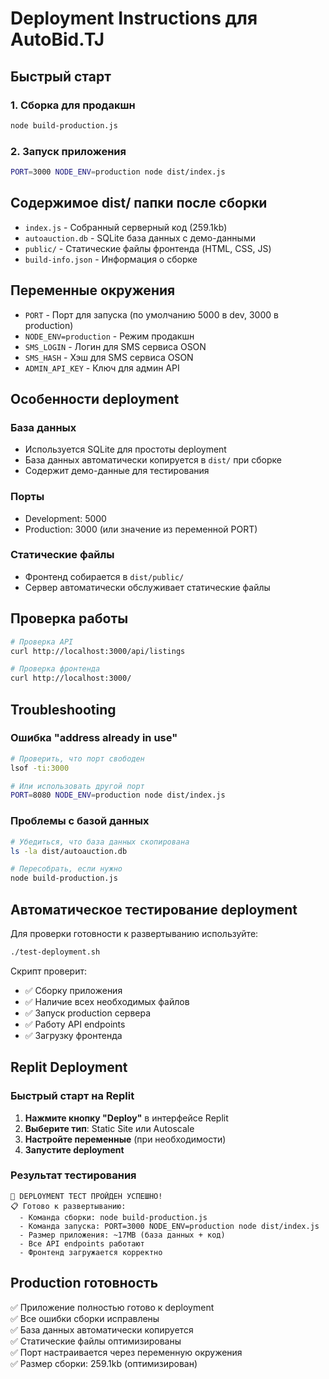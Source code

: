 # Deployment Instructions для AutoBid.TJ

## Быстрый старт

### 1. Сборка для продакшн
```bash
node build-production.js
```

### 2. Запуск приложения
```bash
PORT=3000 NODE_ENV=production node dist/index.js
```

## Содержимое dist/ папки после сборки

- `index.js` - Собранный серверный код (259.1kb)
- `autoauction.db` - SQLite база данных с демо-данными
- `public/` - Статические файлы фронтенда (HTML, CSS, JS)
- `build-info.json` - Информация о сборке

## Переменные окружения

- `PORT` - Порт для запуска (по умолчанию 5000 в dev, 3000 в production)
- `NODE_ENV=production` - Режим продакшн
- `SMS_LOGIN` - Логин для SMS сервиса OSON
- `SMS_HASH` - Хэш для SMS сервиса OSON
- `ADMIN_API_KEY` - Ключ для админ API

## Особенности deployment

### База данных
- Используется SQLite для простоты deployment
- База данных автоматически копируется в `dist/` при сборке
- Содержит демо-данные для тестирования

### Порты
- Development: 5000
- Production: 3000 (или значение из переменной PORT)

### Статические файлы
- Фронтенд собирается в `dist/public/`
- Сервер автоматически обслуживает статические файлы

## Проверка работы

```bash
# Проверка API
curl http://localhost:3000/api/listings

# Проверка фронтенда
curl http://localhost:3000/
```

## Troubleshooting

### Ошибка "address already in use"
```bash
# Проверить, что порт свободен
lsof -ti:3000

# Или использовать другой порт
PORT=8080 NODE_ENV=production node dist/index.js
```

### Проблемы с базой данных
```bash
# Убедиться, что база данных скопирована
ls -la dist/autoauction.db

# Пересобрать, если нужно
node build-production.js
```

## Автоматическое тестирование deployment

Для проверки готовности к развертыванию используйте:

```bash
./test-deployment.sh
```

Скрипт проверит:
- ✅ Сборку приложения
- ✅ Наличие всех необходимых файлов
- ✅ Запуск production сервера
- ✅ Работу API endpoints  
- ✅ Загрузку фронтенда

## Replit Deployment

### Быстрый старт на Replit

1. **Нажмите кнопку "Deploy"** в интерфейсе Replit
2. **Выберите тип**: Static Site или Autoscale
3. **Настройте переменные** (при необходимости)
4. **Запустите deployment**

### Результат тестирования

```
🎉 DEPLOYMENT ТЕСТ ПРОЙДЕН УСПЕШНО!
📋 Готово к развертыванию:
  - Команда сборки: node build-production.js
  - Команда запуска: PORT=3000 NODE_ENV=production node dist/index.js
  - Размер приложения: ~17MB (база данных + код)
  - Все API endpoints работают
  - Фронтенд загружается корректно
```

## Production готовность

✅ Приложение полностью готово к deployment  
✅ Все ошибки сборки исправлены  
✅ База данных автоматически копируется  
✅ Статические файлы оптимизированы  
✅ Порт настраивается через переменную окружения  
✅ Размер сборки: 259.1kb (оптимизирован)  